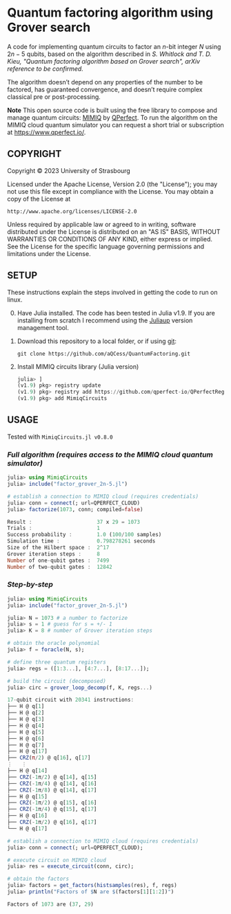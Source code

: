 # Quantum factoring algorithm using Grover search

A code for implementing quantum circuits to factor an $n$-bit integer $N$ using $2n-5$ qubits, based on the algorithm described in *S. Whitlock and T. D. Kieu, "Quantum factoring algorithm based on Grover search", arXiv reference to be confirmed.*

The algorithm doesn’t depend on any properties of the number to be factored, has guaranteed convergence, and doesn’t require complex classical pre or post-processing.

**Note** This open source code is built using the free library to compose and manage quantum circuits: [MIMIQ](https://github.com/qperfect-io/MimiqCircuits.jl) by [QPerfect](https://www.qperfect.io/). To run the algorithm on the MIMIQ cloud quantum simulator you can request a short trial or subscription at https://www.qperfect.io/.

## COPYRIGHT

Copyright © 2023 University of Strasbourg

Licensed under the Apache License, Version 2.0 (the "License"); you may not use this file except in compliance with the License. You may obtain a copy of the License at

    http://www.apache.org/licenses/LICENSE-2.0

Unless required by applicable law or agreed to in writing, software distributed under the License is distributed on an "AS IS" BASIS, WITHOUT WARRANTIES OR CONDITIONS OF ANY KIND, either express or implied. See the License for the specific language governing permissions and limitations under the License.

## SETUP

These instructions explain the steps involved in getting the code to run on linux.

0. Have Julia installed. The code has been tested in Julia v1.9. If you are installing from scratch I recommend using the [Juliaup](https://github.com/julialang/juliaup#installation) version management tool.

0. Download this repository to a local folder, or if using [git](https://git-scm.com/):

    `git clone https://github.com/aQCess/QuantumFactoring.git`

0. Install MIMIQ circuits library (Julia version)

	```julia
	julia> ]
	(v1.9) pkg> registry update
	(v1.9) pkg> registry add https://github.com/qperfect-io/QPerfectRegistry.git
	(v1.9) pkg> add MimiqCircuits
	```

## USAGE
Tested with `MimiqCircuits.jl v0.8.0` 

### *Full algorithm (requires access to the MIMIQ cloud quantum simulator)*
```Julia
julia> using MimiqCircuits
julia> include("factor_grover_2n-5.jl")

# establish a connection to MIMIQ cloud (requires credentials)
julia> conn = connect(; url=QPERFECT_CLOUD)
julia> factorize(1073, conn; compiled=false)
```
```Julia
Result :			 		 37 x 29 = 1073
Trials :			 	 	 1
Success probability :		 1.0 (100/100 samples)
Simulation time :		 	 0.798278261 seconds
Size of the Hilbert space :	 2^17
Grover iteration steps :	 8
Number of one-qubit gates :	 7499
Number of two-qubit gates :	 12842
```

### *Step-by-step*
```julia
julia> using MimiqCircuits
julia> include("factor_grover_2n-5.jl")

julia> N = 1073 # a number to factorize
julia> s = 1 # guess for s = +/- 1
julia> K = 8 # number of Grover iteration steps

# obtain the oracle polynomial
julia> f = foracle(N, s);

# define three quantum registers
julia> regs = ([1:3...], [4:7...], [8:17...]);
```

```julia
# build the circuit (decomposed)
julia> circ = grover_loop_decomp(f, K, regs...)
```
```julia
17-qubit circuit with 20341 instructions:
├── H @ q[1]
├── H @ q[2]
├── H @ q[3]
├── H @ q[4]
├── H @ q[5]
├── H @ q[6]
├── H @ q[7]
├── H @ q[17]
├── CRZ(π/2) @ q[16], q[17]
⋮   ⋮
├── H @ q[14]
├── CRZ(-1π/2) @ q[14], q[15]
├── CRZ(-1π/4) @ q[14], q[16]
├── CRZ(-1π/8) @ q[14], q[17]
├── H @ q[15]
├── CRZ(-1π/2) @ q[15], q[16]
├── CRZ(-1π/4) @ q[15], q[17]
├── H @ q[16]
├── CRZ(-1π/2) @ q[16], q[17]
└── H @ q[17]
```

```julia
# establish a connection to MIMIQ cloud (requires credentials)
julia> conn = connect(; url=QPERFECT_CLOUD);

# execute circuit on MIMIQ cloud
julia> res = execute_circuit(conn, circ);

# obtain the factors
julia> factors = get_factors(histsamples(res), f, regs)
julia> println("Factors of $N are $(factors[1][1:2])")
```
```julia
Factors of 1073 are (37, 29)
```
